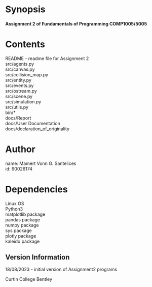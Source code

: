 # Synopsis

#### Assignment 2 of Fundamentals of Programming COMP1005/5005

# Contents

README - readme file for Assignment 2<br>
src/agents.py<br>
src/canvas.py<br>
src/collision_map.py<br>
src/entity.py<br>
src/events.py<br>
src/ostream.py<br>
src/scene.py<br>
src/simulation.py<br>
src/utils.py<br>
bin/*<br>
docs/Report<br>
docs/User Documentation<br>
docs/declaration_of_originality

# Author

name: Mamert Vonn G. Santelices<br>
id:   90026174

# Dependencies

Linux OS<br>
Python3<br>
matplotlib package<br>
pandas package<br>
numpy package<br>
sys package<br>
plotly package<br>
kaleido package

## Version Information

18/08/2023 - initial version of Assignment2 programs

Curtin College
Bentley
